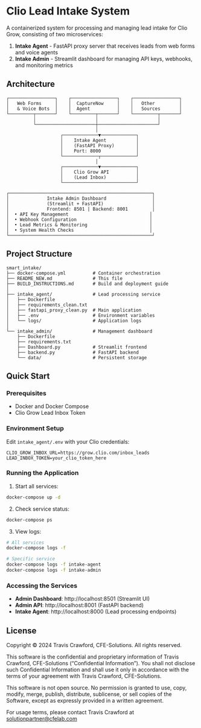 # Clio Lead Intake System

A containerized system for processing and managing lead intake for Clio Grow, consisting of two microservices:

1. **Intake Agent** - FastAPI proxy server that receives leads from web forms and voice agents
2. **Intake Admin** - Streamlit dashboard for managing API keys, webhooks, and monitoring metrics

## Architecture

```
┌─────────────────┐    ┌─────────────────┐    ┌─────────────────┐
│   Web Forms     │    │  CaptureNow     │    │   Other         │
│   & Voice Bots  │    │  Agent          │    │   Sources       │
└─────────┬───────┘    └─────────┬───────┘    └─────────┬───────┘
          │                      │                      │
          └──────────────────────┼──────────────────────┘
                                 │
                    ┌─────────────▼─────────────┐
                    │    Intake Agent           │
                    │    (FastAPI Proxy)        │
                    │    Port: 8000             │
                    └─────────────┬─────────────┘
                                 │
                    ┌─────────────▼─────────────┐
                    │    Clio Grow API          │
                    │    (Lead Inbox)           │
                    └───────────────────────────┘

┌─────────────────────────────────────────────────────┐
│              Intake Admin Dashboard                 │
│              (Streamlit + FastAPI)                  │
│              Frontend: 8501 | Backend: 8001         │
│  • API Key Management                              │
│  • Webhook Configuration                           │
│  • Lead Metrics & Monitoring                       │
│  • System Health Checks                            │
└─────────────────────────────────────────────────────┘
```

## Project Structure

```
smart_intake/
├── docker-compose.yml          # Container orchestration
├── README_NEW.md               # This file
├── BUILD_INSTRUCTIONS.md       # Build and deployment guide
│
├── intake_agent/               # Lead processing service
│   ├── Dockerfile
│   ├── requirements_clean.txt
│   ├── fastapi_proxy_clean.py  # Main application
│   ├── .env                    # Environment variables
│   └── logs/                   # Application logs
│
└── intake_admin/               # Management dashboard
    ├── Dockerfile
    ├── requirements.txt
    ├── Dashboard.py            # Streamlit frontend
    ├── backend.py              # FastAPI backend
    └── data/                   # Persistent storage
```

## Quick Start

### Prerequisites

- Docker and Docker Compose
- Clio Grow Lead Inbox Token

### Environment Setup

Edit `intake_agent/.env` with your Clio credentials:
```env
CLIO_GROW_INBOX_URL=https://grow.clio.com/inbox_leads
LEAD_INBOX_TOKEN=your_clio_token_here
```

### Running the Application

1. Start all services:
```bash
docker-compose up -d
```

2. Check service status:
```bash
docker-compose ps
```

3. View logs:
```bash
# All services
docker-compose logs -f

# Specific service
docker-compose logs -f intake-agent
docker-compose logs -f intake-admin
```

### Accessing the Services

- **Admin Dashboard**: http://localhost:8501 (Streamlit UI)
- **Admin API**: http://localhost:8001 (FastAPI backend)
- **Intake Agent**: http://localhost:8000 (Lead processing endpoints)

## License

Copyright © 2024 Travis Crawford, CFE-Solutions. All rights reserved.

This software is the confidential and proprietary information of Travis Crawford, CFE-Solutions (“Confidential Information”). You shall not disclose such Confidential Information and shall use it only in accordance with the terms of your agreement with Travis Crawford, CFE-Solutions.

This software is not open source. No permission is granted to use, copy, modify, merge, publish, distribute, sublicense, or sell copies of the Software, except as expressly provided in a written agreement.

For usage terms, please contact Travis Crawford at solutionpartner@cfelab.com
